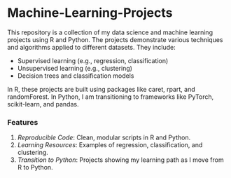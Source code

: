 # Machine-Learning-Projects
This repository is a collection of my data science and machine learning projects using R and Python. The projects demonstrate various techniques and algorithms applied to different datasets. They include:  
- Supervised learning (e.g., regression, classification)  
- Unsupervised learning (e.g., clustering)  
- Decision trees and classification models  

In R, these projects are built using packages like caret, rpart, and randomForest. In Python, I am transitioning to frameworks like PyTorch, scikit-learn, and pandas.

### Features  
1. *Reproducible Code*: Clean, modular scripts in R and Python.  
2. *Learning Resources*: Examples of regression, classification, and clustering.  
3. *Transition to Python*: Projects showing my learning path as I move from R to Python.
